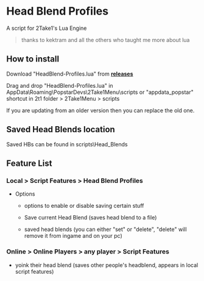# Head Blend Profiles
A script for 2Take1's Lua Engine
> thanks to kektram and all the others who taught me more about lua

## How to install
Download "HeadBlend-Profiles.lua" from [**releases**](https://github.com/GhustOne/HeadBlend-Profiles/releases)

Drag and drop "HeadBlend-Profiles.lua" in AppData\Roaming\PopstarDevs\2Take1Menu\scripts or "appdata_popstar" shortcut in 2t1 folder > 2Take1Menu > scripts

If you are updating from an older version then you can replace the old one.

## Saved Head Blends location
Saved HBs can be found in scripts\Head_Blends

## Feature List
### Local > Script Features > Head Blend Profiles
- Options
    - options to enable or disable saving certain stuff

    - Save current Head Blend (saves head blend to a file)

    - saved head blends (you can either "set" or "delete", "delete" will remove it from ingame and on your pc)

### Online > Online Players > any player > Script Features 
- yoink their head blend (saves other people's headblend, appears in local script features)
